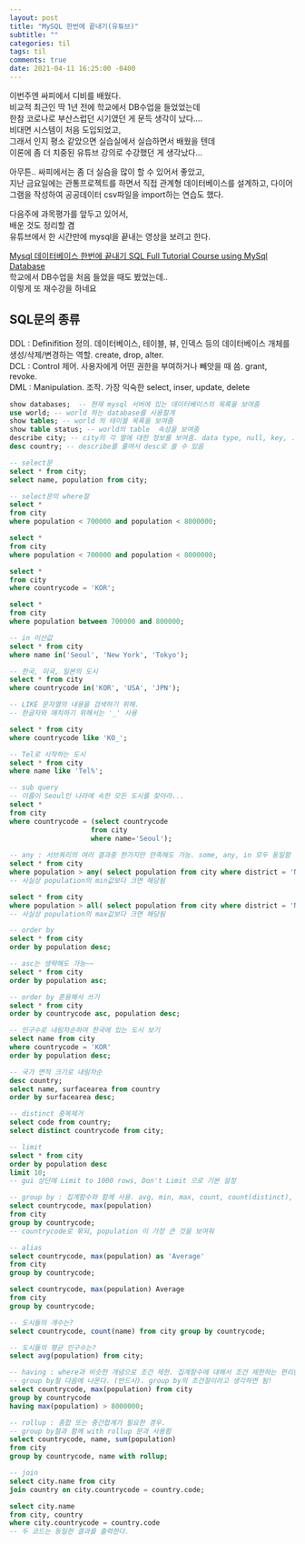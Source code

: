 ```yaml
---
layout: post
title: "MySQL 한번에 끝내기(유튜브)"
subtitle: ""
categories: til
tags: til
comments: true
date: 2021-04-11 16:25:00 -0400
---
```


이번주엔 싸피에서 디비를 배웠다.  
비교적 최근인 딱 1년 전에 학교에서 DB수업을 들었었는데  
한참 코로나로 부산스럽던 시기였던 게 문득 생각이 났다....  
비대면 시스템이 처음 도입되었고,  
그래서 인지 평소 같았으면 실습실에서 실습하면서 배웠을 텐데  
이론에 좀 더 치중된 유튜브 강의로 수강했던 게 생각났다...  

아무튼.. 싸피에서는 좀 더 실슴을 많이 할 수 있어서 좋았고,  
지난 금요일에는 관통프로젝트를 하면서 직접 관계형 데이터베이스를 설계하고, 다이어그램을 작성하여 공공데이터 csv파일을 import하는 연습도 했다.  

다음주에 과목평가를 앞두고 있어서,  
배운 것도 정리할 겸  
유튜브에서 한 시간만에 mysql을 끝내는 영상을 보려고 한다.  

[Mysql 데이터베이스 한번에 끝내기 SQL Full Tutorial Course using MySql Database](https://youtu.be/vgIc4ctNFbc)  
학교에서 DB수업을 처음 들었을 때도 봤었는데..  
이렇게 또 재수강을 하네요  

## SQL문의 종류
DDL : Definifition 정의. 데이터베이스, 테이블, 뷰, 인덱스 등의 데이터베이스 개체를 생성/삭제/변경하는 역할. create, drop, alter.  
DCL : Control 제어. 사용자에게 어떤 권한을 부여하거나 빼앗을 때 씀. grant, revoke.  
DML : Manipulation. 조작. 가장 익숙한 select, inser, update, delete  
 
 
```sql
show databases;  -- 현재 mysql 서버에 있는 데이터베이스의 목록을 보여줌
use world; -- world 하는 database를 사용할게
show tables; -- world 의 테이블 목록을 보여줌
show table status; -- world의 table  속성을 보여줌
describe city; -- city의 각 열에 대한 정보를 보여줌. data type, null, key, ..
desc country; -- describe를 줄여서 desc로 쓸 수 있음

-- select문
select * from city;
select name, population from city;

-- select문의 where절
select *
from city
where population < 700000 and population < 8000000;

select *
from city
where population < 700000 and population < 8000000; 

select *
from city
where countrycode = 'KOR';

select *
from city
where population between 700000 and 800000;

-- in 이산값
select * from city
where name in('Seoul', 'New York', 'Tokyo');

-- 한국, 미국, 일본의 도시
select * from city
where countrycode in('KOR', 'USA', 'JPN');

-- LIKE 문자열의 내용을 검색하기 위해.
-- 한글자와 매치하기 위해서는 '_' 사용

select * from city
where countrycode like 'KO_';

-- Tel로 시작하는 도시
select * from city
where name like 'Tel%';

-- sub query
-- 이름이 Seoul인 나라에 속한 모든 도시를 찾아라...
select *
from city
where countrycode = (select countrycode
					from city
                    where name='Seoul');
                    
-- any : 서브쿼리의 여러 결과중 한가지만 만족해도 가능. some, any, in 모두 동일함
select * from city
where population > any( select population from city where district = 'New York');
-- 사실상 population의 min값보다 크면 해당됨

select * from city
where population > all( select population from city where district = 'New York');
-- 사실상 population의 max값보다 크면 해당됨

-- order by
select * from city
order by population desc;

-- asc는 생략해도 가능~~
select * from city
order by population asc;

-- order by 혼용해서 쓰기
select * from city
order by countrycode asc, population desc;

-- 인구수로 내림차순하여 한국에 있는 도시 보기
select name from city
where countrycode = 'KOR'
order by population desc;

-- 국가 면적 크기로 내림차순
desc country;
select name, surfacearea from country
order by surfacearea desc;

-- distinct 중복제거
select code from country;
select distinct countrycode from city;

-- limit
select * from city
order by population desc
limit 10;
-- gui 상단에 Limit to 1000 rows, Don't Limit 으로 기본 설정

-- group by : 집계함수와 함께 사용. avg, min, max, count, count(distinct), stdev, variance
select countrycode, max(population)
from city
group by countrycode;
-- countrycode로 묶되, population 이 가장 큰 것을 보여줘

-- alias
select countrycode, max(population) as 'Average'
from city
group by countrycode;

select countrycode, max(population) Average
from city
group by countrycode;

-- 도시들의 개수는?
select countrycode, count(name) from city group by countrycode;

-- 도시들의 평균 인구수는? 
select avg(population) from city;

-- having : where과 비슷한 개념으로 조건 제한. 집계함수에 대해서 조건 제한하는 편리한 개념. 
-- group by절 다음에 나온다. (반드시). group by의 조건절이라고 생각하면 됨!
select countrycode, max(population) from city
group by countrycode
having max(population) > 8000000;

-- rollup : 총합 또는 중간합계가 필요한 경우. 
-- group by절과 함께 with rollup 문과 사용함
select countrycode, name, sum(population)
from city
group by countrycode, name with rollup;

-- join
select city.name from city
join country on city.countrycode = country.code;

select city.name 
from city, country
where city.countrycode = country.code
-- 두 코드는 동일한 결과를 출력한다. 

```